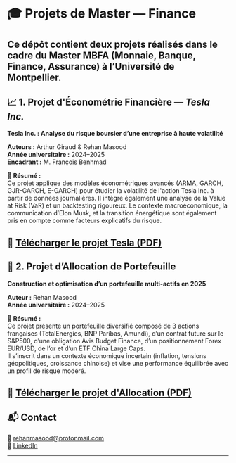 # 🎓 Projets de Master — Finance

Ce dépôt contient deux projets réalisés dans le cadre du Master MBFA (Monnaie, Banque, Finance, Assurance) à l’Université de Montpellier. 
---

## 📈 1. Projet d'Économétrie Financière — *Tesla Inc.*

**Tesla Inc. : Analyse du risque boursier d’une entreprise à haute volatilité**

**Auteurs :** Arthur Giraud & Rehan Masood  
**Année universitaire :** 2024–2025  
**Encadrant :** M. François Benhmad

📄 **Résumé :**  
Ce projet applique des modèles économétriques avancés (ARMA, GARCH, GJR-GARCH, E-GARCH) pour étudier la volatilité de l'action Tesla Inc. à partir de données journalières. 
Il intègre également une analyse de la Value at Risk (VaR) et un backtesting rigoureux. 
Le contexte macroéconomique, la communication d’Elon Musk, et la transition énergétique sont également pris en compte comme facteurs explicatifs du risque.

📎 [Télécharger le projet Tesla (PDF)](./Projet%20TESLA.pdf)
---

## 💼 2. Projet d’Allocation de Portefeuille
 
**Construction et optimisation d’un portefeuille multi-actifs en 2025**

**Auteur :** Rehan Masood  
**Année universitaire :** 2024–2025

📄 **Résumé :**  
Ce projet présente un portefeuille diversifié composé de 3 actions françaises (TotalEnergies, BNP Paribas, Amundi), d’un contrat future sur le S&P500, d’une obligation Avis Budget Finance, d’un positionnement Forex EUR/USD, de l’or et d’un ETF China Large Caps.  
Il s’inscrit dans un contexte économique incertain (inflation, tensions géopolitiques, croissance chinoise) et vise une performance équilibrée avec un profil de risque modéré.

📎 [Télécharger le projet d'Allocation (PDF)](./Projet%20Allocation%20de%20portefeuille.pdf)
---

## 📬 Contact

📧 rehanmasood@protonmail.com  
🔗 [LinkedIn](https://www.linkedin.com/in/rehan-masood-055094200/)  

---
